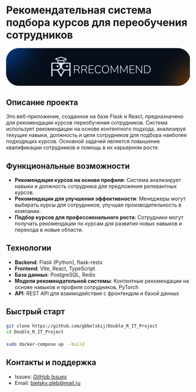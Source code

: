 # Рекомендательная система подбора курсов для переобучения сотрудников

![promo](./img/rrecommend_promo.png)

## Описание проекта

Это веб-приложение, созданное на базе Flask и React, предназначено для рекомендации курсов переобучения сотрудников. Система использует рекомендации на основе контентного подхода, анализируя текущие навыки, должность и цели сотрудников для подбора наиболее подходящих курсов. Основной задачей является повышение квалификации сотрудников и помощь в их карьерном росте.

## Функциональные возможности

- **Рекомендация курсов на основе профиля**: Система анализирует навыки и должность сотрудника для предложения релевантных курсов.
- **Рекомендации для улучшения эффективности**: Менеджеры могут выбирать курсы для сотрудников, улучшая производительность в компании.
- **Подбор курсов для профессионального роста**: Сотрудники могут получать рекомендации по курсам для развития новых навыков и перехода в новые области.

## Технологии

- **Backend**: Flask (Python), flask-restx
- **Frontend**: Vite, React, TypeScript
- **База данных**: PostgreSQL, Redis
- **Модели рекомендательной системы**: Контентные рекомендации на основе навыков и профиля сотрудников, PyTorch
- **API**: REST API для взаимодействия с фронтендом и базой данных

## Быстрый старт

```bash
git clone https://github.com/gbbelskij/Double_R_IT_Project
cd Double_R_IT_Project

sudo docker-compose up --build
```

## Контакты и поддержка

- Issues: [GitHub Issues](https://github.com/gbbelskij/Double_R_IT_Project/issues)
- Email: bielsky.gleb@mail.ru
